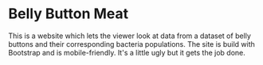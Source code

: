 # Belly Button Meat
 
This is a website which lets the viewer look at data from a dataset of belly buttons and their corresponding bacteria populations. The site is build with Bootstrap and is mobile-friendly. It's a little ugly but it gets the job done.